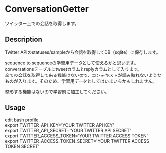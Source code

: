 ConversationGetter
====

ツイッター上での会話を取得します。

## Description
Twitter APIのstatuses/sampleから会話を取得してDB（sqlite）に保存します。

sequence to sequenceの学習用データとして使えるかと思います。  
conversationsテーブルにtweetカラムとreplyカラムとして入ります。  
全ての会話を取得して来る機能はないので、コンテキストが読み取れないようなものが入ります。そのため、学習用データとしてはいまいちかもしれません。  

整形する機能はないので学習前に加工してください。

## Usage
edit bash profile.  
export TWITTER_API_KEY='YOUR TWITTER API KEY'  
export TWITTER_API_SECRET='YOUR TWITTER API SECRET'  
export TWITTER_ACCESS_TOKEN='YOUR TWITTER ACCESS TOKEN'  
export TWITTER_ACCESS_TOKEN_SECRET='YOUR TWITTER ACCESS TOKEN SECRET'  
